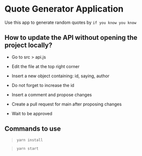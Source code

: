 # Quote Generator Application

Use this app to generate random quotes by `if you know you know`

## How to update the API without opening the project locally?

* Go to src > api.js

* Edit the file at the top right corner

* Insert a new object containing: id, saying, author

* Do not forget to increase the id

* Insert a comment and propose changes

* Create a pull request for main after proposing changes

* Wait to be approved

## Commands to use

> `yarn install`

> `yarn start`
